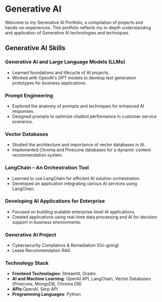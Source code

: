 # Generative AI 

Welcome to my Generative AI Portfolio, a compilation of projects and hands-on experiences. This portfolio reflects my in-depth understanding and application of Generative AI technologies and techniques.

## Generative AI Skills

### Generative AI and Large Language Models (LLMs)
- Learned foundations and lifecycle of AI projects.
- Worked with OpenAI's GPT models to develop text generation prototypes for business applications.

### Prompt Engineering
- Explored the anatomy of prompts and techniques for enhanced AI responses.
- Designed prompts to optimize chatbot performance in customer service scenarios.

### Vector Databases
- Studied the architecture and importance of vector databases in AI.
- Implemented Chroma and Pinecone databases for a dynamic content recommendation system.

### LangChain – An Orchestration Tool
- Learned to use LangChain for efficient AI solution orchestration.
- Developed an application integrating various AI services using LangChain.

### Developing AI Applications for Enterprise
- Focused on building scalable enterprise-level AI applications.
- Created applications using real-time data processing and AI for decision support in business environments.

### Generative AI Project
- Cybersecurity Complaince & Remediation (On-going)
- Lease Recommendation RAG

### Technology Stack
- **Frontend Technologies**: Streamlit, Gradio
- **AI and Machine Learning**: OpenAI API, LangChain, Vector Databases (Pinecone, MongoDB, Chroma DB)
- **APIs**:OpenAI, Serp API
- **Programming Languages**: Python